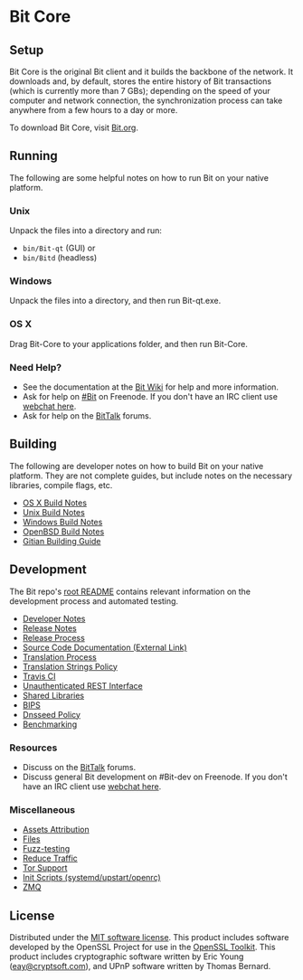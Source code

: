 Bit Core
=============

Setup
---------------------
Bit Core is the original Bit client and it builds the backbone of the network. It downloads and, by default, stores the entire history of Bit transactions (which is currently more than 7 GBs); depending on the speed of your computer and network connection, the synchronization process can take anywhere from a few hours to a day or more.

To download Bit Core, visit [Bit.org](https://Bit.org).

Running
---------------------
The following are some helpful notes on how to run Bit on your native platform.

### Unix

Unpack the files into a directory and run:

- `bin/Bit-qt` (GUI) or
- `bin/Bitd` (headless)

### Windows

Unpack the files into a directory, and then run Bit-qt.exe.

### OS X

Drag Bit-Core to your applications folder, and then run Bit-Core.

### Need Help?

* See the documentation at the [Bit Wiki](https://Bit.info/)
for help and more information.
* Ask for help on [#Bit](http://webchat.freenode.net?channels=Bit) on Freenode. If you don't have an IRC client use [webchat here](http://webchat.freenode.net?channels=Bit).
* Ask for help on the [BitTalk](https://Bittalk.io/) forums.

Building
---------------------
The following are developer notes on how to build Bit on your native platform. They are not complete guides, but include notes on the necessary libraries, compile flags, etc.

- [OS X Build Notes](build-osx.md)
- [Unix Build Notes](build-unix.md)
- [Windows Build Notes](build-windows.md)
- [OpenBSD Build Notes](build-openbsd.md)
- [Gitian Building Guide](gitian-building.md)

Development
---------------------
The Bit repo's [root README](/README.md) contains relevant information on the development process and automated testing.

- [Developer Notes](developer-notes.md)
- [Release Notes](release-notes.md)
- [Release Process](release-process.md)
- [Source Code Documentation (External Link)](https://dev.visucore.com/Bit/doxygen/)
- [Translation Process](translation_process.md)
- [Translation Strings Policy](translation_strings_policy.md)
- [Travis CI](travis-ci.md)
- [Unauthenticated REST Interface](REST-interface.md)
- [Shared Libraries](shared-libraries.md)
- [BIPS](bips.md)
- [Dnsseed Policy](dnsseed-policy.md)
- [Benchmarking](benchmarking.md)

### Resources
* Discuss on the [BitTalk](https://Bittalk.io/) forums.
* Discuss general Bit development on #Bit-dev on Freenode. If you don't have an IRC client use [webchat here](http://webchat.freenode.net/?channels=Bit-dev).

### Miscellaneous
- [Assets Attribution](assets-attribution.md)
- [Files](files.md)
- [Fuzz-testing](fuzzing.md)
- [Reduce Traffic](reduce-traffic.md)
- [Tor Support](tor.md)
- [Init Scripts (systemd/upstart/openrc)](init.md)
- [ZMQ](zmq.md)

License
---------------------
Distributed under the [MIT software license](/COPYING).
This product includes software developed by the OpenSSL Project for use in the [OpenSSL Toolkit](https://www.openssl.org/). This product includes
cryptographic software written by Eric Young ([eay@cryptsoft.com](mailto:eay@cryptsoft.com)), and UPnP software written by Thomas Bernard.
